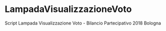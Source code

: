 # LampadaVisualizzazioneVoto
Script Lampada Visualizzazione Voto - Bilancio Partecipativo 2018 Bologna

